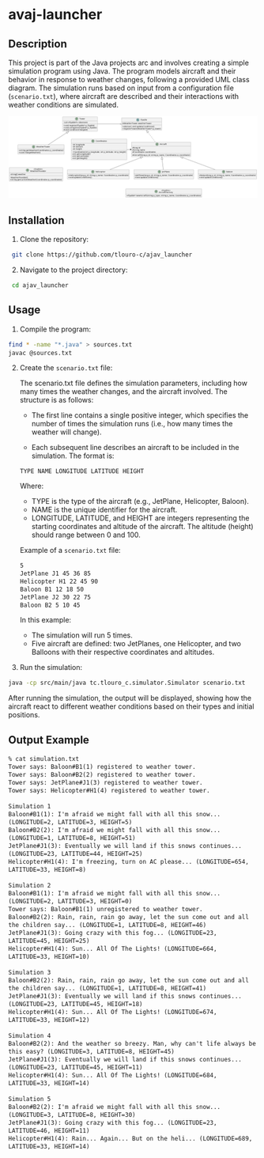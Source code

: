 # avaj-launcher

## Description
This project is part of the Java projects arc and involves creating a simple simulation program using Java. The program models aircraft and their behavior in response to weather changes, following a provided UML class diagram. The simulation runs based on input from a configuration file (```scenario.txt```), where aircraft are described and their interactions with weather conditions are simulated.

![Uml Diagram](avaj_uml.png)

## Installation 

1. Clone the repository:
```bash
 git clone https://github.com/tlouro-c/ajav_launcher
```

2. Navigate to the project directory:

```bash
 cd ajav_launcher
```

## Usage

1. Compile the program:
```bash
find * -name "*.java" > sources.txt
javac @sources.txt
```

2. Create the ```scenario.txt``` file:

	The scenario.txt file defines the simulation parameters, including how many times the weather changes, and the aircraft involved. The structure is as follows:


	- The first line contains a single positive integer, which specifies the number of times the simulation runs (i.e., how many times the weather will change).

	- Each subsequent line describes an aircraft to be included in the simulation. The format is:
	```
	TYPE NAME LONGITUDE LATITUDE HEIGHT
	```
	Where:

	- TYPE is the type of the aircraft (e.g., JetPlane, Helicopter, Baloon).
	- NAME is the unique identifier for the aircraft.
	- LONGITUDE, LATITUDE, and HEIGHT are integers representing the starting coordinates and altitude of the aircraft. The altitude (height) should range between 0 and 100.

	Example of a ```scenario.txt``` file:

	```
	5
	JetPlane J1 45 36 85
	Helicopter H1 22 45 90
	Baloon B1 12 18 50
	JetPlane J2 30 22 75
	Baloon B2 5 10 45
	```
	In this example:

	- The simulation will run 5 times.
	- Five aircraft are defined: two JetPlanes, one Helicopter, and two Balloons with their respective coordinates and altitudes.

4. Run the simulation:
```bash
java -cp src/main/java tc.tlouro_c.simulator.Simulator scenario.txt
```

After running the simulation, the output will be displayed, showing how the aircraft react to different weather conditions based on their types and initial positions.

## Output Example

```
% cat simulation.txt 
Tower says: Baloon#B1(1) registered to weather tower.
Tower says: Baloon#B2(2) registered to weather tower.
Tower says: JetPlane#J1(3) registered to weather tower.
Tower says: Helicopter#H1(4) registered to weather tower.

Simulation 1
Baloon#B1(1): I'm afraid we might fall with all this snow... (LONGITUDE=2, LATITUDE=3, HEIGHT=5)
Baloon#B2(2): I'm afraid we might fall with all this snow... (LONGITUDE=1, LATITUDE=8, HEIGHT=51)
JetPlane#J1(3): Eventually we will land if this snows continues... (LONGITUDE=23, LATITUDE=44, HEIGHT=25)
Helicopter#H1(4): I'm freezing, turn on AC please... (LONGITUDE=654, LATITUDE=33, HEIGHT=8)

Simulation 2
Baloon#B1(1): I'm afraid we might fall with all this snow... (LONGITUDE=2, LATITUDE=3, HEIGHT=0)
Tower says: Baloon#B1(1) unregistered to weather tower.
Baloon#B2(2): Rain, rain, rain go away, let the sun come out and all the children say... (LONGITUDE=1, LATITUDE=8, HEIGHT=46)
JetPlane#J1(3): Going crazy with this fog... (LONGITUDE=23, LATITUDE=45, HEIGHT=25)
Helicopter#H1(4): Sun... All Of The Lights! (LONGITUDE=664, LATITUDE=33, HEIGHT=10)

Simulation 3
Baloon#B2(2): Rain, rain, rain go away, let the sun come out and all the children say... (LONGITUDE=1, LATITUDE=8, HEIGHT=41)
JetPlane#J1(3): Eventually we will land if this snows continues... (LONGITUDE=23, LATITUDE=45, HEIGHT=18)
Helicopter#H1(4): Sun... All Of The Lights! (LONGITUDE=674, LATITUDE=33, HEIGHT=12)

Simulation 4
Baloon#B2(2): And the weather so breezy. Man, why can't life always be this easy? (LONGITUDE=3, LATITUDE=8, HEIGHT=45)
JetPlane#J1(3): Eventually we will land if this snows continues... (LONGITUDE=23, LATITUDE=45, HEIGHT=11)
Helicopter#H1(4): Sun... All Of The Lights! (LONGITUDE=684, LATITUDE=33, HEIGHT=14)

Simulation 5
Baloon#B2(2): I'm afraid we might fall with all this snow... (LONGITUDE=3, LATITUDE=8, HEIGHT=30)
JetPlane#J1(3): Going crazy with this fog... (LONGITUDE=23, LATITUDE=46, HEIGHT=11)
Helicopter#H1(4): Rain... Again... But on the heli... (LONGITUDE=689, LATITUDE=33, HEIGHT=14)
```

